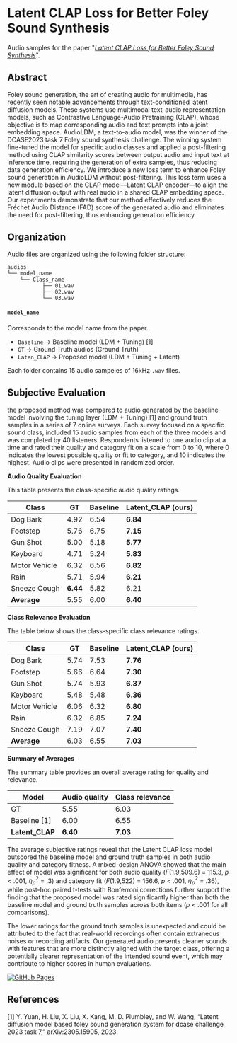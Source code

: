 # Latent CLAP Loss for Better Foley Sound Synthesis

Audio samples for the paper "_[Latent CLAP Loss for Better Foley Sound Synthesis](https://arxiv.org/abs/2403.12182)_".

## Abstract

Foley sound generation, the art of creating audio for multimedia, has recently seen notable advancements through text-conditioned latent diffusion models. These systems use multimodal text-audio representation models, such as Contrastive Language-Audio Pretraining (CLAP), whose objective is to map corresponding audio and text prompts into a joint embedding space. AudioLDM, a text-to-audio model, was the winner of the DCASE2023 task 7 Foley sound synthesis challenge. The winning system fine-tuned the model for specific audio classes and applied a post-filtering method using CLAP similarity scores between output audio and input text at inference time, requiring the generation of extra samples, thus reducing data generation efficiency. We introduce a new loss term to enhance Foley sound generation in AudioLDM without post-filtering. This loss term uses a new module based on the CLAP model—Latent CLAP encoder—to align the latent diffusion output with real audio in a shared CLAP embedding space. Our experiments demonstrate that our method effectively reduces the Fréchet Audio Distance (FAD) score of the generated audio and eliminates the need for post-filtering, thus enhancing generation efficiency.

## Organization

Audio files are organized using the following folder structure:
```
audios
└── model_name
    └── Class_name
           ├── 01.wav
           ├── 02.wav
           └── 03.wav
 ```
#### `model_name`
Corresponds to the model name from the paper.
+ `Baseline` -> Baseline model (LDM + Tuning) [1]
+ `GT` -> Ground Truth audios (Ground Truth)
+ `Laten_CLAP` -> Proposed model (LDM + Tuning + Latent)


Each folder contains 15 audio sampeles of 16kHz `.wav` files.

## Subjective Evaluation

the proposed method was compared to audio generated by the baseline model involving the tuning layer (LDM + Tuning) [1] and ground truth samples in a series of 7 online surveys. Each survey focused on a specific sound class, included 15 audio samples from each of the three models and was completed by 40 listeners. Respondents listened to one audio clip at a time and rated their quality and category fit on a scale from 0 to 10, where 0 indicates the lowest possible quality or fit to category, and 10 indicates the highest. Audio clips were presented in randomized order.

**Audio Quality Evaluation**

This table presents the class-specific audio quality ratings.

| Class         | GT  | Baseline | Latent_CLAP (ours) |
|---------------|-----|----------|-------------------|
| Dog Bark      | 4.92| 6.54     | **6.84**          |
| Footstep      | 5.76| 6.75     | **7.15**          |
| Gun Shot      | 5.00| 5.18     | **5.77**          |
| Keyboard      | 4.71| 5.24     | **5.83**          |
| Motor Vehicle | 6.32| 6.56     | **6.82**          |
| Rain          | 5.71| 5.94     | **6.21**          |
| Sneeze Cough  | **6.44**| 5.82     | 6.21          |
| **Average**   | 5.55| 6.00     | **6.40**          |

**Class Relevance Evaluation**

The table below shows the class-specific class relevance ratings.

| Class         | GT  | Baseline | Latent_CLAP (ours) |
|---------------|-----|----------|-------------------|
| Dog Bark      | 5.74| 7.53     | **7.76**          |
| Footstep      | 5.66| 6.64     | **7.30**          |
| Gun Shot      | 5.74| 5.93     | **6.37**          |
| Keyboard      | 5.48| 5.48     | **6.36**          |
| Motor Vehicle | 6.06| 6.32     | **6.80**          |
| Rain          | 6.32| 6.85     | **7.24**          |
| Sneeze Cough  | 7.19| 7.07     | **7.40**          |
| **Average**   | 6.03| 6.55     | **7.03**          |


**Summary of Averages**

The summary table provides an overall average rating for quality and relevance.

| Model                           | Audio quality | Class relevance |
|---------------------------------|---------------|-----------------|
| GT                    | 5.55          | 6.03            |
| Baseline  [1]               | 6.00          | 6.55            |
| **Latent_CLAP**       | **6.40**      | **7.03**        |



The average subjective ratings reveal that the Latent CLAP loss model outscored the baseline model and ground truth samples in both audio quality and category fitness. A mixed-design ANOVA showed that the main effect of model was significant for both audio quality ($F$(1.9,509.6) = 115.3, $p$ $<$ .001, $\eta_{p}^{2}$ = .3) and category fit ($F$(1.9,522) = 156.6, $p$ $<$ .001, $\eta_{p}^{2}$ = .36), while post-hoc paired t-tests with Bonferroni corrections further support the finding that the proposed model was rated significantly higher than both the baseline model and ground truth samples across both items ($p$ $<$ .001 for all comparisons). 

The lower ratings for the ground truth samples is unexpected and could be attributed to the fact that real-world recordings often contain extraneous noises or recording artifacts. Our generated audio presents cleaner sounds with features that are more distinctly aligned with the target class, offering a potentially clearer representation of the intended sound event, which may contribute to higher scores in human evaluations.


[![GitHub Pages](https://img.shields.io/badge/GitHub-Pages-blue?logo=github)](https://karchkha.github.io/Latent-CLAP-subjective-evaluation/)



## References

[1] Y. Yuan, H. Liu, X. Liu, X. Kang, M. D. Plumbley, and W. Wang,
“Latent diffusion model based foley sound generation system for dcase
challenge 2023 task 7,” arXiv:2305.15905, 2023.

